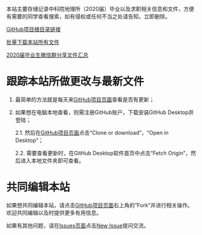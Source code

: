 本站主要存储记录中科院地理所（2020届）毕业以及求职相关信息和文件，方便有需要的同学查看搜索，如有侵权或任何不当之处请告知，立即删除。

[GitHub项目根目录链接](https://github.com/mengfeimu/IGSNRR)

[批量下载本站所有文件](https://github.com/mengfeimu/IGSNRR/archive/master.zip)

[2020届毕业生微信群分享文件汇总](https://github.com/mengfeimu/IGSNRR/tree/master/wechat_files_2020)


# 跟踪本站所做更改与最新文件

1. 最简单的方法就是每天来[GitHub项目页面](https://github.com/mengfeimu/IGSNRR)查看是否有更新；

2. 如果想在电脑本地查看，则需注册GitHub账户，下载安装GitHub Desktop并登陆；

    2.1. 然后在[GitHub项目页面](https://github.com/mengfeimu/IGSNRR)点击“Clone or download”，“Open in Desktop”；
    
    2.2. 需要查看更新时，在GitHub Desktop软件首页中点击“Fetch Origin”，然后进入本地文件夹即可查看。

# 共同编辑本站

如果想共同编辑本站，请点击[GitHub项目页面](https://github.com/mengfeimu/IGSNRR)右上角的“Fork”并进行相关操作。欢迎共同编辑以及时提供更多有用信息。

如果有其他问题，请在[Issues页面](https://github.com/mengfeimu/IGSNRR/issues)点击[New Issue](https://github.com/mengfeimu/IGSNRR/issues/new)提问交流。
